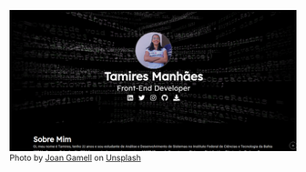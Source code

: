 ![](homepage.png)
<span>Photo by <a href="https://unsplash.com/@gamell?utm_source=unsplash&amp;utm_medium=referral&amp;utm_content=creditCopyText">Joan Gamell</a> on <a href="https://unsplash.com/?utm_source=unsplash&amp;utm_medium=referral&amp;utm_content=creditCopyText">Unsplash</a></span>
